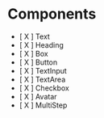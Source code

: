 # Components

- [ X ] Text
- [ X ] Heading
- [ X ] Box
- [ X ] Button
- [ X ] TextInput
- [ X ] TextArea
- [ X ] Checkbox
- [ X ] Avatar
- [ X ] MultiStep
